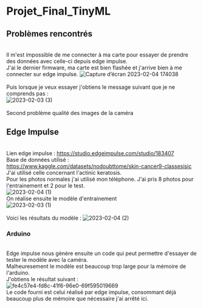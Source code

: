 # **Projet_Final_TinyML**

## Problèmes rencontrés
<br />Il m'est impossible de me connecter à ma carte pour essayer de prendre des données avec celle-ci depuis edge impulse.
<br />J'ai le dernier firmware, ma carte est bien flashée et j'arrive bien à me connecter sur edge impulse.
![Capture d’écran 2023-02-04 174038](https://user-images.githubusercontent.com/84152339/216779109-e6e0216d-1985-442f-b557-72ab5e4fd8f5.png)
<br />
<br />Puis lorsque je veux essayer j'obtiens le message suivant que je ne comprends pas :
<br />
![2023-02-03 (3)](https://user-images.githubusercontent.com/84152339/216778178-98f6c3bc-ecb4-45db-9a36-3ff55bbd08a6.png)
<br />
<br /> Second problème qualité des images de la caméra
<br />
## Edge Impulse
<br /> Lien edge impulse : https://studio.edgeimpulse.com/studio/183407
<br />Base de données utilisé : https://www.kaggle.com/datasets/nodoubttome/skin-cancer9-classesisic 
<br />J'ai utilisé celle concernant l'actinic keratosis.
<br />Pour les photos normales j'ai utilisé mon téléphone. J'ai pris 8 photos pour l'entrainement et 2 pour le test.
<br />
![2023-02-04 (1)](https://user-images.githubusercontent.com/84152339/216779382-a7946efc-0d8f-4fa9-94fd-6b624b958e43.png)
<br />On réalise ensuite le modèle d'entrainement 
<br />
![2023-02-03 (1)](https://user-images.githubusercontent.com/84152339/216779495-c54f8805-1e20-471b-ac6b-fc1cb6d38393.png)
<br />
<br />Voici les résultats du modèle :
![2023-02-04 (2)](https://user-images.githubusercontent.com/84152339/216779589-095c50d9-20d3-486c-b4a9-cbb77b5e3fa4.png)
<br />
### Arduino
<br /> Edge impulse nous gènère ensuite un code qui peut permettre d'essayer de tester le modèle avec la caméra.
<br /> Malheuresement le modèle est beaucoup trop large pour la mémoire de l'arduino. 
<br /> J'obtiens le résultat suivant :
<br /> 
![fe4c57e4-fd8c-41f6-96e0-69f595019669](https://user-images.githubusercontent.com/84152339/216779886-c8bfb1af-feac-4dab-af71-b88ac5eb73a4.jpg)
<br /> Le code fourni est celui réalisé par edge impulse, consommant déjà beaucoup plus de mémoire que nécessaire j'ai arrêté ici.
